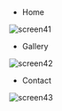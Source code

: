 ## 

- Home

![screen41](https://github.com/user-attachments/assets/0bad2c62-9253-40c4-b00f-cd3b099f14a3)

- Gallery

![screen42](https://github.com/user-attachments/assets/af05f369-f77c-4df6-9e37-5f9759777670)

- Contact

![screen43](https://github.com/user-attachments/assets/37b299ef-2e4a-48c9-806a-011c0e68edb2)
